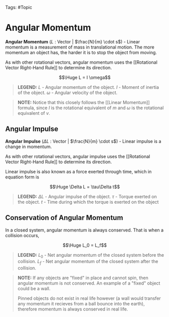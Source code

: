 Tags: #Topic

# Angular Momentum

**Angular Momentum** ($L$ : Vector | $\frac{N}{m} \cdot s$) - Linear momentum is a measurement of mass in translational motion. The more momentum an object has, the harder it is to stop the object from moving.

As with other rotational vectors, angular momentum uses the [[Rotational Vector Right-Hand Rule]] to determine its direction.

$$\Huge L = I \omega$$

> **LEGEND:**
> $L$ - Angular momentum of the object.
> $I$ - Moment of inertia of the object.
> $\omega$ - Angular velocity of the object.

> **NOTE:**
> Notice that this closely follows the [[Linear Momentum]] formula, since $I$ is the rotational equivalent of $m$ and $\omega$ is the rotational equivalent of $v$.

## Angular Impulse

**Angular Impulse** ($\Delta L$ : Vector | $\frac{N}{m}  \cdot s$) - Linear impulse is a change in momentum.

As with other rotational vectors, angular impulse uses the [[Rotational Vector Right-Hand Rule]] to determine its direction.

Linear impulse is also known as a force exerted through time, which in equation form is

$$\Huge \Delta L = \tau\Delta t$$

> **LEGEND:**
> $\Delta L$ - Angular impulse of the object.
> $\tau$ - Torque exerted on the object.
> $t$ - Time during which the torque is exerted on the object

## Conservation of Angular Momentum

In a closed system, angular momentum is always conserved. That is when a collision occurs,

$$\Huge L_0 = L_f$$

> **LEGEND:**
> $L_0$ - Net angular momentum of the closed system before the collision.
> $L_f$ - Net angular momentum of the closed system after the collision.

> **NOTE:**
> If any objects are  "fixed" in place and cannot spin, then angular momentum is not conserved. An example of a "fixed" object could be a wall.
> 
> Pinned objects do not exist in real life however (a wall would transfer any momentum it recieves from a ball bounce into the earth), therefore momentum is always conserved in real life.